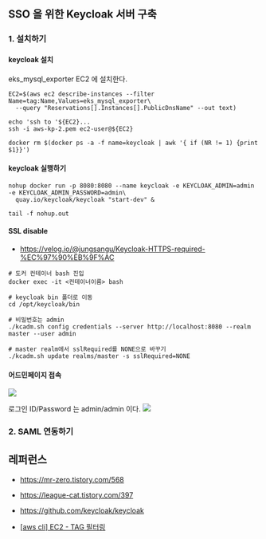 ## SSO 을 위한 Keycloak 서버 구축 ##

### 1. 설치하기 ###
#### keycloak 설치 ####
eks_mysql_exporter EC2 에 설치한다. 
```
EC2=$(aws ec2 describe-instances --filter Name=tag:Name,Values=eks_mysql_exporter\
  --query "Reservations[].Instances[].PublicDnsName" --out text)

echo 'ssh to '${EC2}...
ssh -i aws-kp-2.pem ec2-user@${EC2}
```

```
docker rm $(docker ps -a -f name=keycloak | awk '{ if (NR != 1) {print $1}}')
```

#### keycloak 실행하기 ####
```
nohup docker run -p 8080:8080 --name keycloak -e KEYCLOAK_ADMIN=admin -e KEYCLOAK_ADMIN_PASSWORD=admin\
  quay.io/keycloak/keycloak "start-dev" &

tail -f nohup.out
```

#### SSL disable #### 
* https://velog.io/@jungsangu/Keycloak-HTTPS-required-%EC%97%90%EB%9F%AC
```
# 도커 컨테이너 bash 진입
docker exec -it <컨테이너이름> bash

# keycloak bin 폴더로 이동
cd /opt/keycloak/bin

# 비밀번호는 admin
./kcadm.sh config credentials --server http://localhost:8080 --realm master --user admin

# master realm에서 sslRequired를 NONE으로 바꾸기
./kcadm.sh update realms/master -s sslRequired=NONE
```

#### 어드민페이지 접속 ####

![](https://github.com/gnosia93/eks-on-aws/blob/main/images/keycloak-1.png)

로그인 ID/Password 는 admin/admin 이다.
![](https://github.com/gnosia93/eks-on-aws/blob/main/images/keycloak-2.png)


### 2. SAML 연동하기 ###



## 레퍼런스 ##
* https://mr-zero.tistory.com/568
  
* https://league-cat.tistory.com/397

* https://github.com/keycloak/keycloak

* [[aws cli] EC2 - TAG 필터링](https://passwd.tistory.com/entry/aws-cli-EC2-TAG-%ED%95%84%ED%84%B0%EB%A7%81)
